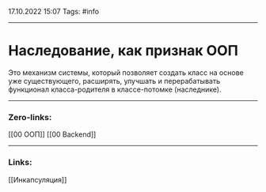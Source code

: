 17.10.2022 15:07
Tags: #info

---
# Наследование, как признак ООП
Это механизм системы, который позволяет создать класс на основе уже существующего, расширять, улучшать и перерабатывать функционал класса-родителя в классе-потомке (наследнике).

---
### Zero-links:
[[00 ООП]] [[00 Backend]] 

---
### Links:
[[Инкапсуляция]]

